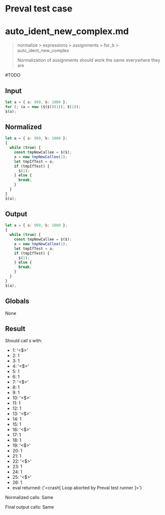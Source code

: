 # Preval test case

# auto_ident_new_complex.md

> normalize > expressions > assignments > for_b > auto_ident_new_complex
>
> Normalization of assignments should work the same everywhere they are

#TODO

## Input

`````js filename=intro
let a = { a: 999, b: 1000 };
for (; (a = new ($($))(1)); $(1));
$(a);
`````

## Normalized

`````js filename=intro
let a = { a: 999, b: 1000 };
{
  while (true) {
    const tmpNewCallee = $($);
    a = new tmpNewCallee(1);
    let tmpIfTest = a;
    if (tmpIfTest) {
      $(1);
    } else {
      break;
    }
  }
}
$(a);
`````

## Output

`````js filename=intro
let a = { a: 999, b: 1000 };
{
  while (true) {
    const tmpNewCallee = $($);
    a = new tmpNewCallee(1);
    let tmpIfTest = a;
    if (tmpIfTest) {
      $(1);
    } else {
      break;
    }
  }
}
$(a);
`````

## Globals

None

## Result

Should call `$` with:
 - 1: '<$>'
 - 2: 1
 - 3: 1
 - 4: '<$>'
 - 5: 1
 - 6: 1
 - 7: '<$>'
 - 8: 1
 - 9: 1
 - 10: '<$>'
 - 11: 1
 - 12: 1
 - 13: '<$>'
 - 14: 1
 - 15: 1
 - 16: '<$>'
 - 17: 1
 - 18: 1
 - 19: '<$>'
 - 20: 1
 - 21: 1
 - 22: '<$>'
 - 23: 1
 - 24: 1
 - 25: '<$>'
 - 26: 1
 - eval returned: ('<crash[ Loop aborted by Preval test runner ]>')

Normalized calls: Same

Final output calls: Same
